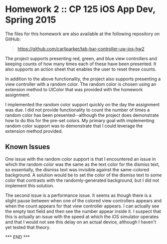 # Homework 2 :: CP 125 iOS App Dev, Spring 2015 #

The files for this homework are also available at the following
repository on GitHub:

>  <https://github.com/carljparker/tab-bar-controller-uw-ios-hw2>

The project supports presenting red, green, and blue view controllers
and keeping counts of how many times each of these have been presented.
It also supports an action sheet that enables the user to reset these
counts.

In addition to the above functionality, the project also supports
presenting a view controller with a random color. The random color is
chosen using an extension method to UIColor that was provided with the
homework assignment.

I implemented the random color support quickly on the day the assignment
was due. I did not provide functionality to count the number of times a
random color has been presented--although the project does demonstrate
how to do this for the pre-set colors. My primary goal with implementing
random color support was to demonstrate that I could leverage the
extension method provided.

## Known Issues ##

One issue with the random color support is that I encountered an issue
in which the random color was the same as the text color for the dismiss
text, so essentially, the dismiss text was invisible against the
same-colored background. A solution would be to set the color
of the dismiss text to some color that contrasts with the
randomly-generated background, but I did not implement this solution.

The second issue is a performance issue. It seems as though there is a
slight pause between when one of the colored view controllers appears
and when the count appears for that view controller appears.  I can
actually see the empty text field and then see the number appear inside
it. I suspect that this is actually an issue with the speed at which the
iOS simulator operates and that I would not see this delay on an actual
device, although I haven't yet tested that theory.


*** END ***

